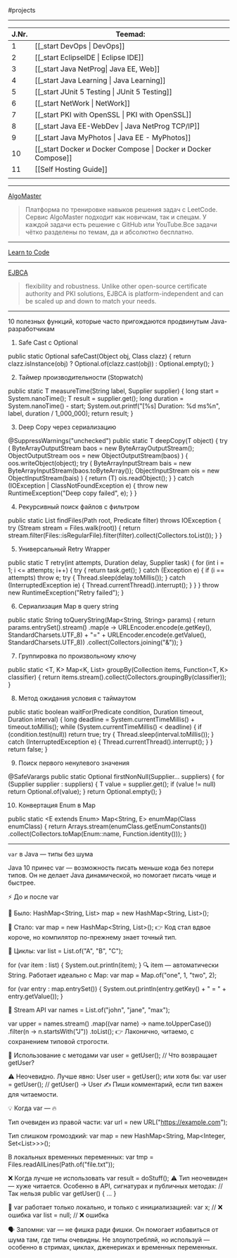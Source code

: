 #projects 

---

| J.Nr. | Teemad:                                                       |
| ----- | ------------------------------------------------------------- |
| 1     | [[_start DevOps \| DevOps]]                                   |
| 2     | [[_start EclipseIDE \| Eclipse IDE]]                          |
| 3     | [[_start Java NetProg\| Java EE, Web]]                        |
| 4     | [[_start Java Learning \| Java Learning]]                     |
| 5     | [[_start JUnit 5 Testing \| JUnit 5 Testing]]                 |
| 6     | [[_start NetWork \| NetWork]]                                 |
| 7     | [[_start PKI with OpenSSL \| PKI with OpenSSL]]               |
| 8     | [[_start Java EE-WebDev \| Java NetProg TCP/IP]]              |
| 9     | [[_start Java MyPhotos \| Java EE - MyPhotos]]                |
| 10    | [[_start Docker и Docker Compose \| Docker и Docker Compose]] |
| 11    | [[Self Hosting Guide]]                                        |
|       |                                                               |


---
[AlgoMaster](https://algomaster.io)
>Платформа по тренировке навыков решения задач с LeetCode. Сервис AlgoMaster подходит как новичкам, так и спецам. У каждой задачи есть решение с GitHub или YouTube.Все задачи чётко разделены по темам, да и абсолютно бесплатно.

---
[Learn to Code](https://www.w3schools.com)

---
[EJBCA](https://www.ejbca.org/about/)
>flexibility and robustness. Unlike other open-source certificate authority and PKI solutions, EJBCA is platform-independent and can be scaled up and down to match your needs.

---



10 полезных функций, которые часто пригождаются продвинутым Java-разработчикам


1. Safe Cast с Optional


public static <T> Optional<T> safeCast(Object obj, Class<T> clazz) {
    return clazz.isInstance(obj) ? Optional.of(clazz.cast(obj)) : Optional.empty();
}



2. Таймер производительности (Stopwatch)


public static <T> T measureTime(String label, Supplier<T> supplier) {
    long start = System.nanoTime();
    T result = supplier.get();
    long duration = System.nanoTime() - start;
    System.out.printf("[%s] Duration: %d ms%n", label, duration / 1_000_000);
    return result;
}



3. Deep Copy через сериализацию


@SuppressWarnings("unchecked")
public static <T extends Serializable> T deepCopy(T object) {
    try (
        ByteArrayOutputStream baos = new ByteArrayOutputStream();
        ObjectOutputStream oos = new ObjectOutputStream(baos)
    ) {
        oos.writeObject(object);
        try (
            ByteArrayInputStream bais = new ByteArrayInputStream(baos.toByteArray());
            ObjectInputStream ois = new ObjectInputStream(bais)
        ) {
            return (T) ois.readObject();
        }
    } catch (IOException | ClassNotFoundException e) {
        throw new RuntimeException("Deep copy failed", e);
    }
}



4. Рекурсивный поиск файлов с фильтром


public static List<Path> findFiles(Path root, Predicate<Path> filter) throws IOException {
    try (Stream<Path> stream = Files.walk(root)) {
        return stream.filter(Files::isRegularFile).filter(filter).collect(Collectors.toList());
    }
}



5. Универсальный Retry Wrapper


public static <T> T retry(int attempts, Duration delay, Supplier<T> task) {
    for (int i = 1; i <= attempts; i++) {
        try {
            return task.get();
        } catch (Exception e) {
            if (i == attempts) throw e;
            try { Thread.sleep(delay.toMillis()); } catch (InterruptedException ie) { Thread.currentThread().interrupt(); }
        }
    }
    throw new RuntimeException("Retry failed");
}



6. Сериализация Map в query string


public static String toQueryString(Map<String, String> params) {
    return params.entrySet().stream()
        .map(e -> URLEncoder.encode(e.getKey(), StandardCharsets.UTF_8) + "=" +
                  URLEncoder.encode(e.getValue(), StandardCharsets.UTF_8))
        .collect(Collectors.joining("&"));
}



7. Группировка по произвольному ключу


public static <T, K> Map<K, List<T>> groupBy(Collection<T> items, Function<T, K> classifier) {
    return items.stream().collect(Collectors.groupingBy(classifier));
}



8. Метод ожидания условия с таймаутом


public static boolean waitFor(Predicate<Void> condition, Duration timeout, Duration interval) {
    long deadline = System.currentTimeMillis() + timeout.toMillis();
    while (System.currentTimeMillis() < deadline) {
        if (condition.test(null)) return true;
        try { Thread.sleep(interval.toMillis()); } catch (InterruptedException e) { Thread.currentThread().interrupt(); }
    }
    return false;
}



9. Поиск первого ненулевого значения


@SafeVarargs
public static <T> Optional<T> firstNonNull(Supplier<T>... suppliers) {
    for (Supplier<T> supplier : suppliers) {
        T value = supplier.get();
        if (value != null) return Optional.of(value);
    }
    return Optional.empty();
}



10. Конвертация Enum в Map


public static <E extends Enum<E>> Map<String, E> enumMap(Class<E> enumClass) {
    return Arrays.stream(enumClass.getEnumConstants())
                 .collect(Collectors.toMap(Enum::name, Function.identity()));
}




----

 `var` в Java — типы без шума

Java 10 принес var — возможность писать меньше кода без потери типов. Он не делает Java динамической, но помогает писать чище и быстрее.

⚡️ До и после var

📌 Было:
HashMap<String, List<Integer>> map = new HashMap<String, List<Integer>>();

📌 Стало:
var map = new HashMap<String, List<Integer>>();
👉 Код стал вдвое короче, но компилятор по-прежнему знает точный тип.


🔁 Циклы:
var list = List.of("A", "B", "C");

for (var item : list) {
    System.out.println(item);
}
🔍 item — автоматически String. Работает идеально с Map:
var map = Map.of("one", 1, "two", 2);

for (var entry : map.entrySet()) {
    System.out.println(entry.getKey() + " = " + entry.getValue());
}

🔄 Stream API
var names = List.of("john", "jane", "max");

var upper = names.stream()
    .map((var name) -> name.toUpperCase())
    .filter(n -> n.startsWith("J"))
    .toList();
👉 Лаконично, читаемо, с сохранением типовой строгости.

🧪 Использование с методами
var user = getUser(); // Что возвращает getUser?

⚠️ Неочевидно. Лучше явно:
User user = getUser();
или хотя бы:
var user = getUser(); // getUser() → User
✍️ Пиши комментарий, если тип важен для читаемости.

💡 Когда var — 🔥

 Тип очевиден из правой части:
  var url = new URL("https://example.com");
  

Тип слишком громоздкий:
  var map = new HashMap<String, Map<Integer, Set<List<String>>>>();
  

В локальных временных переменных:
  var tmp = Files.readAllLines(Path.of("file.txt"));
  

❌ Когда лучше не использовать
var result = doStuff();
⚠️ Тип неочевиден — хуже читается. Особенно в API, сигнатурах и публичных методах:
// Так нельзя
public var getUser() { ... }

📛 var работает только локально, и только с инициализацией:
var x;           // ❌ ошибка
var list = null; // ❌ ошибка


🗣️ Запомни: var — не фишка ради фишки. Он помогает избавиться от шума там, где типы очевидны. Не злоупотребляй, но используй — особенно в стримах, циклах, дженериках и временных переменных.






